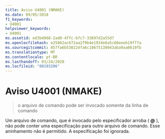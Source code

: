```yaml
---
title: Aviso U4001 (NMAKE)
ms.date: 09/05/2018
f1_keywords:
- U4001
helpviewer_keywords:
- U4001
ms.assetid: ed3b4068-2ad8-4ffc-b7c7-33897d2a55d7
ms.openlocfilehash: e25862ac672aa2f9b4e1934e6a5c60eeeb19f77a
ms.sourcegitcommit: 857fa6b530224fa6c18675138043aba9aa0619fb
ms.translationtype: MT
ms.contentlocale: pt-BR
ms.lasthandoff: 03/24/2020
ms.locfileid: "80193206"
---
```

# <a name="nmake-warning-u4001"></a>Aviso U4001 (NMAKE)

> o arquivo de comando pode ser invocado somente da linha de comando

Um arquivo de comando, que é invocado pelo especificador arroba ( **\@** ), não pode conter uma especificação para outro arquivo de comando. Esse aninhamento não é permitido. A especificação foi ignorada.
